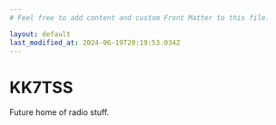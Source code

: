 ```yaml
---
# Feel free to add content and custom Front Matter to this file.

layout: default
last_modified_at: 2024-06-19T20:19:53.034Z
---
```


# KK7TSS

Future home of radio stuff.
